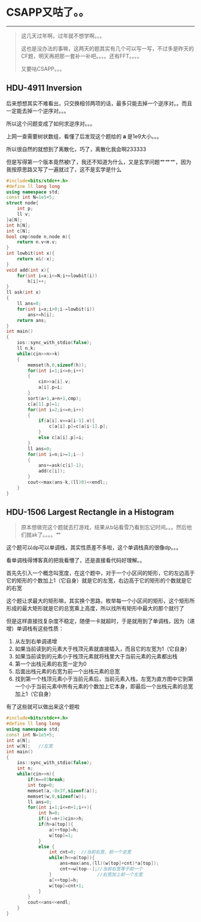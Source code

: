 # CSAPP又咕了。。
_____

>这几天过年啊，过年就不想学啊。。。
>
>这也是没办法的事嘛，这两天的题其实有几个可以写一写，不过多是昨天的CF题，明天再把那一套补一补吧。。。。还有FFT。。。。
>
>又要咕CSAPP。。。


## HDU-4911 Inversion

后来想想其实不难看出，只交换相邻两项的话，最多只能去掉一个逆序对。。而且一定能去掉一个逆序对。。。

所以这个问题变成了如何求逆序对。。。

上网一查需要树状数组，看懂了后发现这个题给的 **a** 是1e9大小。。。

所以很自然的就想到了离散化，巧了，离散化我会啊233333

但是写得第一个版本竟然被t了，我还不知道为什么，又是玄学问题艹艹艹，因为我按原思路又写了一遍就过了，这不是玄学是什么

```c++
#include<bits/stdc++.h>
#define ll long long
using namespace std;
const int N=1e5+5;
struct node{
    int p;
    ll v;
}a[N];
int h[N];
int c[N];
bool cmp(node n,node m){
    return n.v<m.v;
}
int lowbit(int x){
    return x&(-x);
}
void add(int x){
    for(int i=x;i<=N;i+=lowbit(i))
        h[i]++;
}
ll ask(int x)
{
    ll ans=0;
    for(int i=x;i>0;i-=lowbit(i))
        ans+=h[i];
    return ans;
}
int main()
{
    ios::sync_with_stdio(false);
    ll n,k;
    while(cin>>n>>k)
    {
        memset(h,0,sizeof(h));
        for(int i=1;i<=n;i++)
        {
            cin>>a[i].v;
            a[i].p=i;
        }
        sort(a+1,a+n+1,cmp);
        c[a[1].p]=1;
        for(int i=2;i<=n;i++)
        {
            if(a[i].v==a[i-1].v){
                c[a[i].p]=c[a[i-1].p];
            }
            else c[a[i].p]=i;
        }
        ll ans=0;
        for(int i=n;i>=1;i--)
        {
            ans+=ask(c[i]-1);
            add(c[i]);
        }
        cout<<max(ans-k,(ll)0)<<endl;;
    }
}
```

## HDU-1506 Largest Rectangle in a Histogram

>原本想做完这个题就去打游戏，结果从b站看雪乃看到忘记时间。。。然后他们就ak了。。。。艹

这个题可以dp可以单调栈，其实性质差不多啦，这个单调栈真的很像dp。。。

看单调栈得博客真的把我看懵了，还是直接看代码好理解。。

首先先引入一个概念叫宽度，在这个题中，对于一个小区间的矩形，它的左边高于它的矩形的个数加上1（它自身）就是它的左宽，右边高于它的矩形的个数就是它的右宽

这个题让求最大的矩形嘛，其实换个思路，枚举每一个小区间的矩形，这个矩形所形成的最大矩形就是它的总宽乘上高度，所以找所有矩形中最大的那个就行了

但是这样直接找复杂度不稳定，随便一卡就超时，于是就用到了单调栈，因为（递增）单调栈有这些性质：

1. 从左到右单调递增
2. 如果当前读到的元素大于栈顶元素就直接插入，而且它的左宽为1（它自身）
3. 如果当前读到的元素小于栈顶元素就将栈里大于当前元素的元素都出栈
4. 第一个出栈元素的右宽一定为0
5. 后面出栈元素的右宽为前一个出栈元素的总宽
6. 找到第一个栈顶元素小于当前元素后，当前元素入栈，左宽为直方图中它到第一个小于当前元素中所有元素的个数加上它本身，即最后一个出栈元素的总宽加上1（它自身）

有了这些就可以做出来这个题啦

```c++
#include<bits/stdc++.h>
#define ll long long
using namespace std;
const int N=1e5+5;
int a[N];
int w[N];   //左宽
int main()
{
    ios::sync_with_stdio(false);
    int n;
    while(cin>>n){
        if(n==0)break;
        int top=0;
        memset(a,-0x3f,sizeof(a));
        memset(w,0,sizeof(w));
        ll ans=0;
        for(int i=1;i<=n+1;i++){
            int h=0;
            if(i!=n+1)cin>>h;
            if(h>a[top]){
                a[++top]=h;
                w[top]=1;
            }
            else {
                int cnt=0;  //当前右宽，前一个总宽
                while(h<=a[top]){
                    ans=max(ans,(ll)(w[top]+cnt)*a[top]);
                    cnt+=w[top--];//当前右宽等于前一个
                }                 //右宽加上前一个左宽
                a[++top]=h;
                w[top]=cnt+1;
            }
        }
        cout<<ans<<endl;
    }
}
```